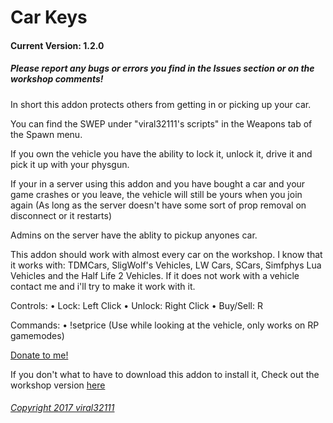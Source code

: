 Car Keys
==========
#### Current Version: 1.2.0

##### Please report any bugs or errors you find in the Issues section or on the workshop comments!

In short this addon protects others from getting in or picking up your car.

You can find the SWEP under "viral32111's scripts" in the Weapons tab of the Spawn menu.

If you own the vehicle you have the ability to lock it, unlock it, drive it and pick it up with your physgun.

If your in a server using this addon and you have bought a car and your game crashes or you leave, the vehicle will still be yours when you join again (As long as the server doesn't have some sort of prop removal on disconnect or it restarts)

Admins on the server have the ablity to pickup anyones car.

This addon should work with almost every car on the workshop. I know that it works with: TDMCars, SligWolf's Vehicles, LW Cars, SCars, Simfphys Lua Vehicles and the Half Life 2 Vehicles. If it does not work with a vehicle contact me and i'll try to make it work with it.

Controls:
• Lock: Left Click
• Unlock: Right Click
• Buy/Sell: R

Commands:
• !setprice <amount> (Use while looking at the vehicle, only works on RP gamemodes)

[Donate to me!](https://www.paypal.com/cgi-bin/webscr?cmd=_s-xclick&hosted_button_id=9UV858ZJN7QWW)

If you don't what to have to download this addon to install it, Check out the workshop version [here](https://steamcommunity.com/sharedfiles/filedetails/?id=864523561)

###### [Copyright 2017 viral32111](https://github.com/viral32111/car-keys/blob/master/LICENCE.txt)
